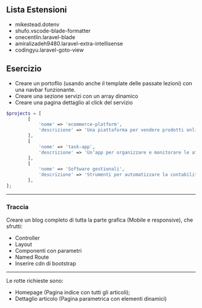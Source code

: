 ## Lista Estensioni
- mikestead.dotenv 
- shufo.vscode-blade-formatter
- onecentlin.laravel-blade
- amiralizadeh9480.laravel-extra-intellisense
- codingyu.laravel-goto-view


## Esercizio
- Creare un portoflio (usando anche il template delle passate lezioni) con una navbar funzionante.
- Creare una sezione servizi con un array dinamico
- Creare una pagina dettaglio al click del servizio

```php
$projects = [
        [
            'nome' => 'ecommerce-platform',
            'descrizione' => 'Una piattaforma per vendere prodotti online con pagamento integrato.'
        ],
        [
            'nome' => 'task-app',
            'descrizione' => 'Un’app per organizzare e monitorare le attività giornaliere.'
        ],
        [
            'nome' => 'Software gestionali',
            'descrizione' => 'Strumenti per automatizzare la contabilità e la gestione aziendale.'
        ],
];


```


---

### Traccia
Creare un blog completo di tutta la parte grafica (Mobile e responsive), che sfrutti:
- Controller
- Layout
- Componenti con parametri
- Named Route
- Inserire cdn di bootstrap


---
Le rotte richieste sono:
- Homepage (Pagina indice con tutti gli articoli);
- Dettaglio articolo (Pagina parametrica con elementi dinamici)





